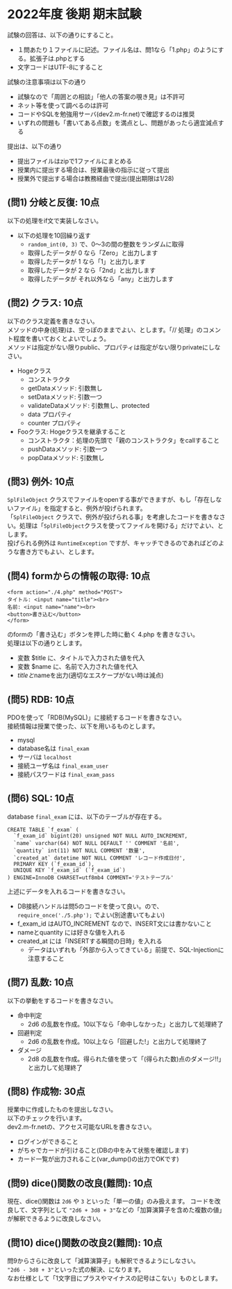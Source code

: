 ﻿# 2022年度 後期 期末試験

試験の回答は、以下の通りにすること。    

- １問あたり１ファイルに記述。ファイル名は、問1なら「1.php」のようにする。拡張子は.phpとする
- 文字コードはUTF-8にすること

試験の注意事項は以下の通り    

- 試験なので「周囲との相談」「他人の答案の覗き見」は不許可
- ネット等を使って調べるのは許可
- コードやSQLを勉強用サーバ(dev2.m-fr.net)で確認するのは推奨
- いずれの問題も「書いてある点数」を満点とし、問題があったら適宜減点する

提出は、以下の通り

- 提出ファイルはzipで1ファイルにまとめる
- 授業内に提出する場合は、授業最後の指示に従って提出
- 授業外で提出する場合は教務経由で提出(提出期限は1/28)

## (問1) 分岐と反復: 10点

以下の処理をif文で実装しなさい。    

- 以下の処理を10回繰り返す
    - `random_int(0, 3)` で、0～3の間の整数をランダムに取得
    - 取得したデータが 0 なら「Zero」と出力します
    - 取得したデータが 1 なら「1」と出力します
    - 取得したデータが 2 なら「2nd」と出力します
    - 取得したデータが それ以外なら「any」と出力します

## (問2) クラス: 10点

以下のクラス定義を書きなさい。    
メソッドの中身(処理)は、空っぽのままでよい、とします。「// 処理」のコメント程度を書いておくとよいでしょう。    
メソッドは指定がない限りpublic、プロパティは指定がない限りprivateにしなさい。    

- Hogeクラス
    + コンストラクタ
    + getDataメソッド: 引数無し
    + setDataメソッド: 引数一つ
    + validateDataメソッド: 引数無し、protected
    + data プロパティ
    + counter プロパティ
- Fooクラス: Hogeクラスを継承すること
    + コンストラクタ：処理の先頭で「親のコンストラクタ」をcallすること
    + pushDataメソッド: 引数一つ
    + popDataメソッド: 引数無し


## (問3) 例外: 10点

`SplFileObject` クラスでファイルをopenする事ができますが、もし「存在しないファイル」を指定すると、例外が投げられます。  
「`SplFileObject` クラスで、例外が投げられる事」を考慮したコードを書きなさい。処理は「`SplFileObject`クラスを使ってファイルを開ける」だけでよい、とします。  
投げられる例外は `RuntimeException` ですが、キャッチできるのであればどのような書き方でもよい、とします。  

## (問4) formからの情報の取得: 10点

```
<form action="./4.php" method="POST">
タイトル: <input name="title"><br>
名前: <input name="name"><br>
<button>書き込む</button>
</form>
```

のformの「書き込む」ボタンを押した時に動く 4.php を書きなさい。    
処理は以下の通りとします。  

- 変数 $title に、タイトルで入力された値を代入
- 変数 $name に、名前で入力された値を代入
- $titleと$nameを出力(適切なエスケープがない時は減点)

## (問5) RDB: 10点

PDOを使って「RDB(MySQL)」に接続するコードを書きなさい。    
接続情報は授業で使った、以下を用いるものとします。    

- mysql
- database名は `final_exam`
- サーバは `localhost`
- 接続ユーザ名は `final_exam_user`
- 接続パスワードは `final_exam_pass`

## (問6) SQL: 10点

database `final_exam` には、以下のテーブルが存在する。    

```
CREATE TABLE `f_exam` (
  `f_exam_id` bigint(20) unsigned NOT NULL AUTO_INCREMENT,
  `name` varchar(64) NOT NULL DEFAULT '' COMMENT '名前',
  `quantity` int(11) NOT NULL COMMENT '数量',
  `created_at` datetime NOT NULL COMMENT 'レコード作成日付',
  PRIMARY KEY (`f_exam_id`),
  UNIQUE KEY `f_exam_id` (`f_exam_id`)
) ENGINE=InnoDB CHARSET=utf8mb4 COMMENT='テストテーブル'
```

上述にデータを入れるコードを書きなさい。    

- DB接続ハンドルは問5のコードを使って良い。ので、 `require_once('./5.php');` でよい(別途書いてもよい)
- f_exam_id はAUTO_INCREMENT なので、INSERT文には書かないこと
- nameとquantity には好きな値を入れる
- created_at には「INSERTする瞬間の日時」を入れる
  + データはいずれも「外部から入ってきている」前提で、SQL-Injectionに注意すること

## (問7) 乱数: 10点

以下の挙動をするコードを書きなさい。  
- 命中判定
  + 2d6 の乱数を作成。10以下なら「命中しなかった」と出力して処理終了
- 回避判定
  + 2d6 の乱数を作成。10以上なら「回避した!」と出力して処理終了
- ダメージ
  + 2d8 の乱数を作成。得られた値を使って「(得られた数)点のダメージ!!」と出力して処理終了

## (問8) 作成物: 30点

授業中に作成したものを提出しなさい。    
以下のチェックを行います。    
dev2.m-fr.netの、アクセス可能なURLを書きなさい。    

- ログインができること
- がちゃでカードが引けること(DBの中をみて状態を確認します)
- カード一覧が出力されること(var_dump()の出力でOKです)

## (問9) dice()関数の改良(難問): 10点

現在、dice()関数は `2d6` や `3` といった「単一の値」のみ扱えます。
コードを改良して、文字列として `"2d6 + 3d8 + 3"`などの「加算演算子を含めた複数の値」が解釈できるように改良しなさい。  

## (問10) dice()関数の改良2(難問): 10点

問9からさらに改良して「減算演算子」も解釈できるようにしなさい。  
`"2d6 - 3d8 + 3"`といった式の解決、になります。  
なお仕様として「1文字目にプラスやマイナスの記号はこない」ものとします。  

